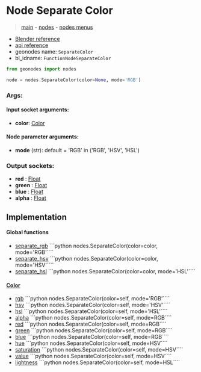 # Node Separate Color

> [main](../structure.md) - [nodes](nodes.md) - [nodes menus](nodes_menus.md)

- [Blender reference](https://docs.blender.org/manual/en/latest/modeling/geometry_nodes/color/separate_color.html)
- [api reference](https://docs.blender.org/api/current/bpy.types.FunctionNodeSeparateColor.html)
- geonodes name: `SeparateColor`
- bl_idname: `FunctionNodeSeparateColor`

```python
from geonodes import nodes

node = nodes.SeparateColor(color=None, mode='RGB')
```

### Args:

#### Input socket arguments:

- **color**: [Color](Color.md)

#### Node parameter arguments:

- **mode** (str): default = 'RGB' in ('RGB', 'HSV', 'HSL')

### Output sockets:

- **red** : [Float](Float.md)
- **green** : [Float](Float.md)
- **blue** : [Float](Float.md)
- **alpha** : [Float](Float.md)

## Implementation

#### Global functions

 - [separate_rgb](A.md#separate_rgb) ```python nodes.SeparateColor(color=color, mode='RGB'````
 - [separate_hsv](A.md#separate_hsv) ```python nodes.SeparateColor(color=color, mode='HSV'````
 - [separate_hsl](A.md#separate_hsl) ```python nodes.SeparateColor(color=color, mode='HSL'````
#### [Color](Color.md)

 - [rgb](Color.md#rgb-property) ```python nodes.SeparateColor(color=self, mode='RGB'````
 - [hsv](Color.md#hsv-property) ```python nodes.SeparateColor(color=self, mode='HSV'````
 - [hsl](Color.md#hsl-property) ```python nodes.SeparateColor(color=self, mode='HSL'````
 - [alpha](Color.md#alpha-property) ```python nodes.SeparateColor(color=self, mode=RGB````
 - [red](Color.md#red-property) ```python nodes.SeparateColor(color=self, mode=RGB````
 - [green](Color.md#green-property) ```python nodes.SeparateColor(color=self, mode=RGB````
 - [blue](Color.md#blue-property) ```python nodes.SeparateColor(color=self, mode=RGB````
 - [hue](Color.md#hue-property) ```python nodes.SeparateColor(color=self, mode=HSV````
 - [saturation](Color.md#saturation-property) ```python nodes.SeparateColor(color=self, mode=HSV````
 - [value](Color.md#value-property) ```python nodes.SeparateColor(color=self, mode=HSV````
 - [lightness](Color.md#lightness-property) ```python nodes.SeparateColor(color=self, mode=HSL````
